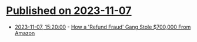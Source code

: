 # [Published on 2023-11-07](index.md)

* [2023-11-07, 15:20:00](https://slashdot.org/story/23/11/07/1459233/how-a-refund-fraud-gang-stole-700000-from-amazon?utm_source=rss1.0mainlinkanon&utm_medium=feed) - [How a 'Refund Fraud' Gang Stole $700,000 From Amazon](https://slashdot.org/story/23/11/07/1459233/how-a-refund-fraud-gang-stole-700000-from-amazon?utm_source=rss1.0mainlinkanon&utm_medium=feed)
